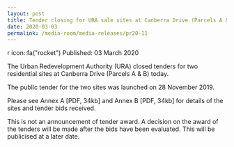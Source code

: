 ```yaml
---
layout: post
title: Tender closing for URA sale sites at Canberra Drive (Parcels A & B)
date: 2020-03-03
permalink: /media-room/media-releases/pr20-11
---
```


r icon::fa("rocket") Published: 03 March 2020

The Urban Redevelopment Authority (URA) closed tenders for two residential sites at Canberra Drive (Parcels A & B) today.

The public tender for the two sites was launched on 28 November 2019.
 
Please see Annex A [PDF, 34kb] and Annex B [PDF, 34kb] for details of the sites and tender bids received.

This is not an announcement of tender award. A decision on the award of the tenders will be made after the bids have been evaluated. This will be publicised at a later date.

